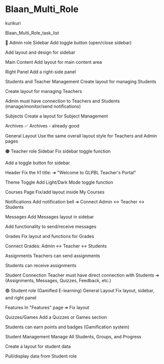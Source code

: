 # Blaan_Multi_Role
 kurikuri

 Blaan_Multi_Role_task_list 

🔵 Admin role 
Sidebar
Add toggle button (open/close sidebar)

Add layout and design for sidebar

Main Content
Add layout for main content area

Right Panel
Add a right-side panel

Students and Teacher Management
Create layout for managing Students

Create layout for managing Teachers

Admin must have connection to Teachers and Students (manage/monitor/send notifications)

Subjects
Create a layout for Subject Management

Archives
✅ Archives - already good

General Layout
Use the same overall layout style for Teachers and Admin pages





🟠 Teacher role
Sidebar
Fix sidebar toggle function

Add a toggle button for sidebar

Header
Fix the h1 title:
➔ "Welcome to GLPBL Teacher's Portal"

Theme Toggle
Add Light/Dark Mode toggle function

Courses Page
Fix/add layout inside My Courses

Notifications
Add notification bell
➔ Connect Admin ↔ Teacher ↔ Students

Messages
Add Messages layout in sidebar

Add functionality to send/receive messages

Grades
Fix layout and functions for Grades

Connect Grades: Admin ↔ Teacher ↔ Students

Assignments
Teachers can send assignments

Students can receive assignments

Student Connection
Teacher must have direct connection with Students ➔ (Assignments, Messages, Quizzes, Feedback, etc.)




🟢 Student role (Gamified E-learning)
General Layout
Fix layout, sidebar, and right panel

Features
In "Features" page ➔ Fix layout

Quizzes/Games
Add a Quizzes or Games section

Students can earn points and badges (Gamification system)

Student Management
Manage All Students, Groups, and Progress

Create a layout for student data

Pull/display data from Student role
